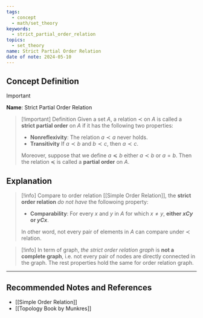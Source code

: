 ```yaml
---
tags:
  - concept
  - math/set_theory
keywords:
  - strict_partial_order_relation
topics:
  - set_theory
name: Strict Partial Order Relation
date of note: 2024-05-10
---
```


## Concept Definition

>[!important]
>**Name**: Strict Partial Order Relation

>[!important] Definition
>Given a set $A$, a relation $\prec$ on $A$ is called a **strict partial order** on $A$ if it has the following two properties:
>
> - **Nonreflexivity**: The relation $a \prec a$ never holds.
> - **Transitivity** If $a \prec b$ and $b \prec c$, then $a \prec c$.
> 
> Moreover, suppose that we define $a \preceq b$ either $a \prec b$ or $a = b$. Then the relation $\preceq$ is called a **partial order** on $A$.


## Explanation

>[!info]
>Compare to order relation [[Simple Order Relation]], the **strict order relation** *do not have* the followoing property:
> - **Comparability**: For every $x$ and $y$ in $A$ for which $x \neq y$, **either $xCy$ or $yCx$**.
>
>In other word, not every pair of elements in $A$ can compare under $\prec$ relation.
  
>[!info]
>In term of graph, *the strict order relation graph* is **not a complete graph**, i.e. not every pair of nodes are directly connected in the graph. The rest properties hold the same for order relation graph.



-----------
##  Recommended Notes and References

- [[Simple Order Relation]]
- [[Topology Book by Munkres]]
